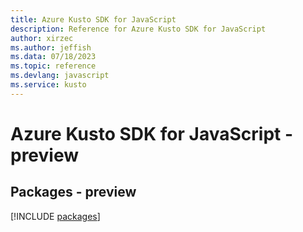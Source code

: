```yaml
---
title: Azure Kusto SDK for JavaScript
description: Reference for Azure Kusto SDK for JavaScript
author: xirzec
ms.author: jeffish
ms.data: 07/18/2023
ms.topic: reference
ms.devlang: javascript
ms.service: kusto
---
```

# Azure Kusto SDK for JavaScript - preview
## Packages - preview
[!INCLUDE [packages](kusto-index.md)]